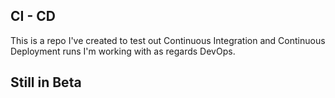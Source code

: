 ## CI - CD

This is a repo I've created to test out Continuous Integration and Continuous Deployment runs I'm working with as regards DevOps.


## Still in Beta
